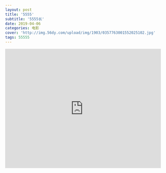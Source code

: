 ```yaml
---
layout: post
title: '5555'
subtitle: '5555长'
date: 2019-04-06
categories: 电影
cover: 'http://img.56dy.com/upload/img/1903/0357763001552025102.jpg'
tags: 55555
---
```



<iframe type="text/html" width="100%" height="385" src="https://vs1.baduziyuan.com/share/UBpjGAoTVAEmpuMo" allowfullscreen="true" frameborder="0">
